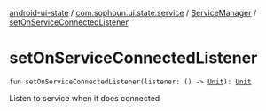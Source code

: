[android-ui-state](../../index.md) / [com.sophoun.ui.state.service](../index.md) / [ServiceManager](index.md) / [setOnServiceConnectedListener](./set-on-service-connected-listener.md)

# setOnServiceConnectedListener

`fun setOnServiceConnectedListener(listener: () -> `[`Unit`](https://kotlinlang.org/api/latest/jvm/stdlib/kotlin/-unit/index.html)`): `[`Unit`](https://kotlinlang.org/api/latest/jvm/stdlib/kotlin/-unit/index.html)

Listen to service when it does connected

